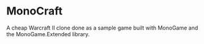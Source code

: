 # MonoCraft
A cheap Warcraft II clone done as a sample game built with MonoGame and the MonoGame.Extended library.
